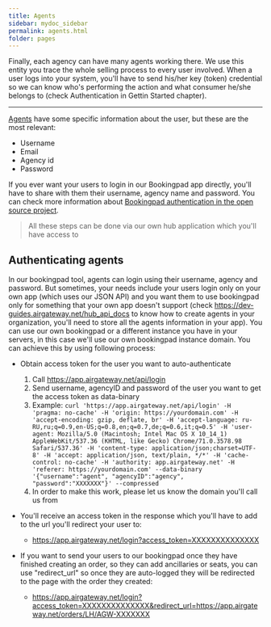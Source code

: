 ```yaml
---
title: Agents
sidebar: mydoc_sidebar
permalink: agents.html
folder: pages
---
```


Finally, each agency can have many agents working there. We use this entity you trace the whole selling process to every user involved. When a user logs into your system, you'll have to send his/her key (token) credential so we can know who's performing the action and what consumer he/she belongs to (check Authentication in Gettin Started chapter).

---

[Agents](https://hub.airgateway.net/api/static/swagger-ui/#!/Agents/post_agents) have some specific information about the user, but these are the most relevant:

- Username
- Email
- Agency id
- Password

If you ever want your users to login in our Bookingpad app directly, you'll have to share with them their username, agency name and password. You can check more information about [Bookingpad authentication in the open source project](https://github.com/AirGateway/bookingpad-app).

> All these steps can be done via our own hub application which you'll have access to

## Authenticating agents

In our bookingpad tool, agents can login using their username, agency and password. But sometimes, your needs include your users login only on your own app (which uses our JSON API) and you want them to use bookingpad only for something that your own app doesn't support (check https://dev-guides.airgateway.net/hub_api_docs to know how to create agents in your organization, you'll need to store all the agents information in your app). You can use our own bookingpad or a different instance you have in your servers, in this case we'll use our own bookingpad instance domain.
You can achieve this by using following process:

- Obtain access token for the user you want to auto-authenticate

  1. Call https://app.airgateway.net/api/login
  2. Send username, agencyID and password of the user you want to get the access token as data-binary
  3. Example: `curl 'https://app.airgateway.net/api/login' -H 'pragma: no-cache' -H 'origin: https://yourdomain.com' -H 'accept-encoding: gzip, deflate, br' -H 'accept-language: ru-RU,ru;q=0.9,en-US;q=0.8,en;q=0.7,de;q=0.6,it;q=0.5' -H 'user-agent: Mozilla/5.0 (Macintosh; Intel Mac OS X 10_14_1) AppleWebKit/537.36 (KHTML, like Gecko) Chrome/71.0.3578.98 Safari/537.36' -H 'content-type: application/json;charset=UTF-8' -H 'accept: application/json, text/plain, */*' -H 'cache-control: no-cache' -H 'authority: app.airgateway.net' -H 'referer: https://yourdomain.com' --data-binary '{"username":"agent", "agencyID":"agency", "password":"XXXXXXX"}' --compressed`
  4. In order to make this work, please let us know the domain you'll call us from

- You'll receive an access token in the response which you'll have to add to the url you'll redirect your user to:

  - https://app.airgateway.net/login?access_token=XXXXXXXXXXXXXX

- If you want to send your users to our bookingpad once they have finished creating an order, so they can add ancillaries or seats, you can use "redirect_url" so once they are auto-logged they will be redirected to the page with the order they created:

  - https://app.airgateway.net/login?access_token=XXXXXXXXXXXXXX&redirect_url=https://app.airgateway.net/orders/LH/AGW-XXXXXXX
